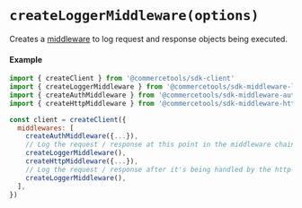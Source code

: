 # `createLoggerMiddleware(options)`

Creates a [middleware](/docs/sdk/Glossary,md#middleware) to log request and response objects being executed.

#### Example

```js
import { createClient } from '@commercetools/sdk-client'
import { createLoggerMiddleware } from '@commercetools/sdk-middleware-logger'
import { createAuthMiddleware } from '@commercetools/sdk-middleware-auth'
import { createHttpMiddleware } from '@commercetools/sdk-middleware-http'

const client = createClient({
  middlewares: [
    createAuthMiddleware({...}),
    // Log the request / response at this point in the middleware chain, before it gets to the http-middleware
    createLoggerMiddleware(),
    createHttpMiddleware({...}),
    // Log the request / response after it's being handled by the http-middleware
    createLoggerMiddleware(),
  ],
})
```
